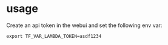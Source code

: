 # usage

Create an api token in the webui and set the following env var:

```
export TF_VAR_LAMBDA_TOKEN=asdf1234
```
